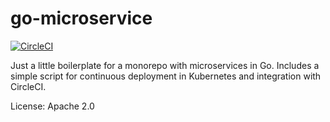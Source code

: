 # go-microservice

[![CircleCI](https://circleci.com/gh/hscasn/go-microservice/tree/master.svg?style=svg)](https://circleci.com/gh/hscasn/go-microservice/tree/master)

Just a little boilerplate for a monorepo with microservices in Go. Includes a simple script for continuous deployment in Kubernetes and integration with CircleCI.

License: Apache 2.0
